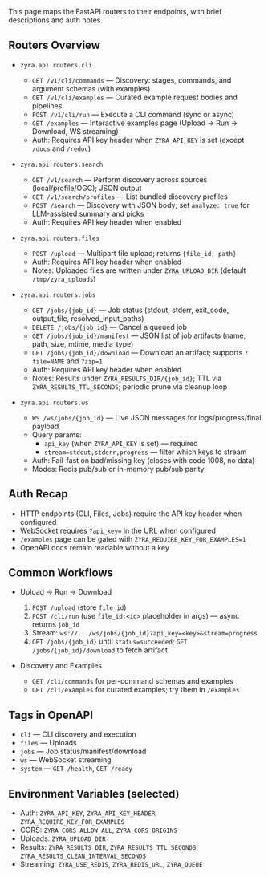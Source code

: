 This page maps the FastAPI routers to their endpoints, with brief descriptions and auth notes.

## Routers Overview

- `zyra.api.routers.cli`
  - `GET /v1/cli/commands` — Discovery: stages, commands, and argument schemas (with examples)
  - `GET /v1/cli/examples` — Curated example request bodies and pipelines
  - `POST /v1/cli/run` — Execute a CLI command (sync or async)
  - `GET /examples` — Interactive examples page (Upload → Run → Download, WS streaming)
  - Auth: Requires API key header when `ZYRA_API_KEY` is set (except `/docs` and `/redoc`)

- `zyra.api.routers.search`
  - `GET /v1/search` — Perform discovery across sources (local/profile/OGC); JSON output
  - `GET /v1/search/profiles` — List bundled discovery profiles
  - `POST /search` — Discovery with JSON body; set `analyze: true` for LLM-assisted summary and picks
  - Auth: Requires API key header when enabled

- `zyra.api.routers.files`
  - `POST /upload` — Multipart file upload; returns `{file_id, path}`
  - Auth: Requires API key header when enabled
  - Notes: Uploaded files are written under `ZYRA_UPLOAD_DIR` (default `/tmp/zyra_uploads`)

- `zyra.api.routers.jobs`
  - `GET /jobs/{job_id}` — Job status (stdout, stderr, exit_code, output_file, resolved_input_paths)
  - `DELETE /jobs/{job_id}` — Cancel a queued job
  - `GET /jobs/{job_id}/manifest` — JSON list of job artifacts (name, path, size, mtime, media_type)
  - `GET /jobs/{job_id}/download` — Download an artifact; supports `?file=NAME` and `?zip=1`
  - Auth: Requires API key header when enabled
  - Notes: Results under `ZYRA_RESULTS_DIR/{job_id}`; TTL via `ZYRA_RESULTS_TTL_SECONDS`; periodic prune via cleanup loop

- `zyra.api.routers.ws`
  - `WS /ws/jobs/{job_id}` — Live JSON messages for logs/progress/final payload
  - Query params:
    - `api_key` (when `ZYRA_API_KEY` is set) — required
    - `stream=stdout,stderr,progress` — filter which keys to stream
  - Auth: Fail-fast on bad/missing key (closes with code 1008, no data)
  - Modes: Redis pub/sub or in-memory pub/sub parity

## Auth Recap

- HTTP endpoints (CLI, Files, Jobs) require the API key header when configured
- WebSocket requires `?api_key=` in the URL when configured
- `/examples` page can be gated with `ZYRA_REQUIRE_KEY_FOR_EXAMPLES=1`
- OpenAPI docs remain readable without a key

## Common Workflows

- Upload → Run → Download
  1. `POST /upload` (store `file_id`)
  2. `POST /cli/run` (use `file_id:<id>` placeholder in args) — async returns `job_id`
  3. Stream: `ws://.../ws/jobs/{job_id}?api_key=<key>&stream=progress`
  4. `GET /jobs/{job_id}` until `status=succeeded`; `GET /jobs/{job_id}/download` to fetch artifact

- Discovery and Examples
  - `GET /cli/commands` for per-command schemas and examples
  - `GET /cli/examples` for curated examples; try them in `/examples`

## Tags in OpenAPI

- `cli` — CLI discovery and execution
- `files` — Uploads
- `jobs` — Job status/manifest/download
- `ws` — WebSocket streaming
- `system` — `GET /health`, `GET /ready`

## Environment Variables (selected)

- Auth: `ZYRA_API_KEY`, `ZYRA_API_KEY_HEADER`, `ZYRA_REQUIRE_KEY_FOR_EXAMPLES`
- CORS: `ZYRA_CORS_ALLOW_ALL`, `ZYRA_CORS_ORIGINS`
- Uploads: `ZYRA_UPLOAD_DIR`
- Results: `ZYRA_RESULTS_DIR`, `ZYRA_RESULTS_TTL_SECONDS`, `ZYRA_RESULTS_CLEAN_INTERVAL_SECONDS`
- Streaming: `ZYRA_USE_REDIS`, `ZYRA_REDIS_URL`, `ZYRA_QUEUE`
